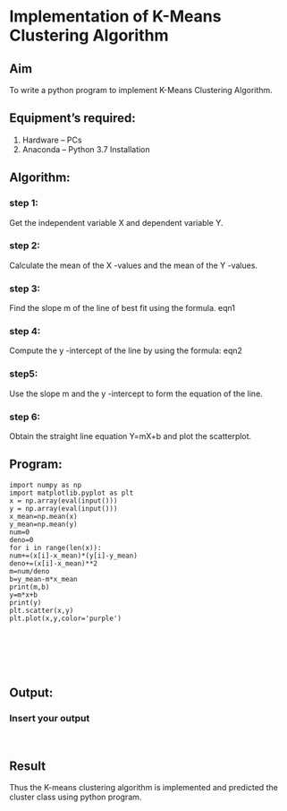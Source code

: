 # Implementation of K-Means Clustering Algorithm
## Aim
To write a python program to implement K-Means Clustering Algorithm.
## Equipment’s required:
1.	Hardware – PCs
2.	Anaconda – Python 3.7 Installation

## Algorithm:

### step 1:
Get the independent variable X and dependent variable Y.

### step 2:
Calculate the mean of the X -values and the mean of the Y -values.

### step 3:
Find the slope m of the line of best fit using the formula. eqn1


### step 4:
Compute the y -intercept of the line by using the formula: eqn2


### step5:
Use the slope m and the y -intercept to form the equation of the line.


### step 6:
Obtain the straight line equation Y=mX+b and plot the scatterplot.


## Program:
~~~
import numpy as np
import matplotlib.pyplot as plt
x = np.array(eval(input()))
y = np.array(eval(input()))
x_mean=np.mean(x)
y_mean=np.mean(y)
num=0
deno=0
for i in range(len(x)):
num+=(x[i]-x_mean)*(y[i]-y_mean)
deno+=(x[i]-x_mean)**2
m=num/deno
b=y_mean-m*x_mean
print(m,b)
y=m*x+b
print(y)
plt.scatter(x,y)
plt.plot(x,y,color='purple')







~~~
## Output:


### Insert your output

<br>

## Result
Thus the K-means clustering algorithm is implemented and predicted the cluster class using python program.
